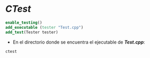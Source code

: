 # _CTest_

```cmake
enable_testing()
add_executable (tester "Test.cpp")
add_test(Tester tester)
```

- En el directorio donde se encuentra el ejecutable de ___Test.cpp___:

```powershell
ctest
```

